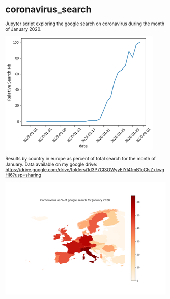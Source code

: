 # coronavirus_search

Jupyter script exploring the google search on coronavirus during the month of January 2020.

![](graph.png)


Results by country in europe as percent of total search for the month of January.
Data available on my google drive:
https://drive.google.com/drive/folders/1d3P7CI3OWyyEIYl41mB1cCIsZxkwgHI6?usp=sharing

![](europe_coronavirus_search.png)
